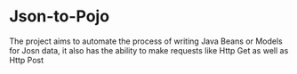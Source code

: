 Json-to-Pojo
============

The project aims to automate the process of writing Java Beans or Models for Josn data,
it also has the ability to make requests like Http Get as well as Http Post
